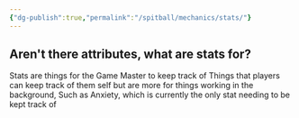 ```yaml
---
{"dg-publish":true,"permalink":"/spitball/mechanics/stats/"}
---
```


## Aren't there attributes, what are stats for?
Stats are things for the Game Master to keep track of Things that players can keep track of them self but are more for things working in the background, Such as Anxiety, which is currently the only stat needing to be kept track of


